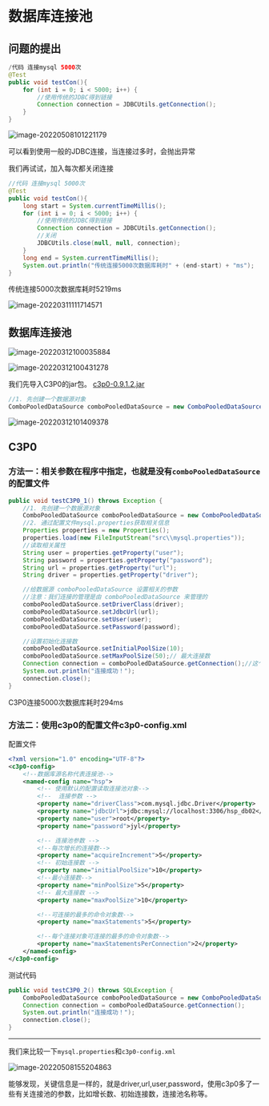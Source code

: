# 数据库连接池

## 问题的提出

```java
/代码 连接mysql 5000次
@Test
public void testCon(){
    for (int i = 0; i < 5000; i++) {
        //使用传统的JDBC得到链接
        Connection connection = JDBCUtils.getConnection();
    }
}
```

![image-20220508101221179](https://s2.loli.net/2022/05/08/Gjx1BnYl7vFoh8q.png)

可以看到使用一般的JDBC连接，当连接过多时，会抛出异常

我们再试试，加入每次都关闭连接

```java
//代码 连接mysql 5000次
@Test
public void testCon(){
    long start = System.currentTimeMillis();
    for (int i = 0; i < 5000; i++) {
        //使用传统的JDBC得到链接
        Connection connection = JDBCUtils.getConnection();
        //关闭
        JDBCUtils.close(null, null, connection);
    }
    long end = System.currentTimeMillis();
    System.out.println("传统连接5000次数据库耗时" + (end-start) + "ms");
}
```

传统连接5000次数据库耗时5219ms

![image-20220311111714571](https://s2.loli.net/2022/03/11/UPNXxHJeKryjsIc.png)

## 数据库连接池

![image-20220312100035884](https://s2.loli.net/2022/03/12/xuh4O19gUPB8RrK.png)

![image-20220312100431278](https://s2.loli.net/2022/03/12/3RjVxv6yOXzl4Sf.png)

我们先导入C3P0的jar包。 [c3p0-0.9.1.2.jar](..\分享资料\c3p0-0.9.1.2.jar) 

```java
//1. 先创建一个数据源对象
ComboPooledDataSource comboPooledDataSource = new ComboPooledDataSource();
```

![image-20220312101409378](https://s2.loli.net/2022/03/12/TKAHiEMybDUBdZa.png)

## C3P0

### 方法一：相关参数在程序中指定，也就是没有`comboPooledDataSource`的配置文件

```java
public void testC3P0_1() throws Exception {
    //1. 先创建一个数据源对象
    ComboPooledDataSource comboPooledDataSource = new ComboPooledDataSource();
    //2. 通过配置文件mysql.properties获取相关信息
    Properties properties = new Properties();
    properties.load(new FileInputStream("src\\mysql.properties"));
    //读取相关属性
    String user = properties.getProperty("user");
    String password = properties.getProperty("password");
    String url = properties.getProperty("url");
    String driver = properties.getProperty("driver");

    //给数据源 comboPooledDataSource 设置相关的参数
    //注意：我们连接的管理是由 comboPooledDataSource 来管理的
    comboPooledDataSource.setDriverClass(driver);
    comboPooledDataSource.setJdbcUrl(url);
    comboPooledDataSource.setUser(user);
    comboPooledDataSource.setPassword(password);

    //设置初始化连接数
    comboPooledDataSource.setInitialPoolSize(10);
    comboPooledDataSource.setMaxPoolSize(50);// 最大连接数
    Connection connection = comboPooledDataSource.getConnection();//这个方法就是从DataSource接口实现
    System.out.println("连接成功！");
    connection.close();
}
```

C3P0连接5000次数据库耗时294ms

### 方法二：使用c3p0的配置文件c3p0-config.xml

配置文件

```xml
<?xml version="1.0" encoding="UTF-8"?>
<c3p0-config>
    <!--数据库源名称代表连接池-->
    <named-config name="hsp">
        <!-- 使用默认的配置读取连接池对象-->
        <!--  连接参数 -->
        <property name="driverClass">com.mysql.jdbc.Driver</property>
        <property name="jdbcUrl">jdbc:mysql://localhost:3306/hsp_db02</property>
        <property name="user">root</property>
        <property name="password">jyl</property>

        <!-- 连接池参数 -->
        <!--每次增长的连接数-->
        <property name="acquireIncrement">5</property>
        <!-- 初始连接数 -->
        <property name="initialPoolSize">10</property>
        <!--最小连接数-->
        <property name="minPoolSize">5</property>
        <!-- 最大连接数 -->
        <property name="maxPoolSize">10</property>

        <!--可连接的最多的命令对象数-->
        <property name="maxStatements">5</property>

        <!--每个连接对象可连接的最多的命令对象数-->
        <property name="maxStatementsPerConnection">2</property>
    </named-config>
</c3p0-config>
```

测试代码

```java
public void testC3P0_2() throws SQLException {
    ComboPooledDataSource comboPooledDataSource = new ComboPooledDataSource("hsp");
    Connection connection = comboPooledDataSource.getConnection();
    System.out.println("连接成功！");
    connection.close();
}
```

---

我们来比较一下`mysql.properties`和`c3p0-config.xml`

![image-20220508155204863](https://s2.loli.net/2022/05/08/j6bI3ZY2TDxSFgv.png)

能够发现，关键信息是一样的，就是driver,url,user,password，使用c3p0多了一些有关连接池的参数，比如增长数、初始连接数，连接池名称等。

